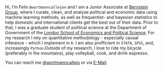 Hi, I’m Felix <code>@wortmanncallejon</code> and I am a Junior Associate at [Bernstein Group](https://bernstein-group.com/en/), where I curate, clean, and analyse political and economic data using machine learning methods, as well as frequentist- and bayesian statistics to help domestic and international clients get the best out of their data. Prior to that, I was a graduate student of political science at the Department of Government of the [London School of Economics and Political Science](https://www.lse.ac.uk/). For my research I rely on quantitative methodology - especially causal inference - which I implement in <code>R</code>. I am also profficient in <code>STATA</code>,  <code>SPSS</code>, and, increasingly `Python`.Outside of my research, I love to ride my bicycle (preferably in the mountains), play volleyball, cook, and drink espresso.

You can reach me [@wortmanncallejo](https://twitter.com/wortmanncallejo) or via [E-Mail](mailto:felix@wortmanncallejon.de).


